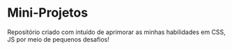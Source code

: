 # Mini-Projetos

Repositório criado com intuído de aprimorar as minhas habilidades em CSS, JS por meio de pequenos desafios!
